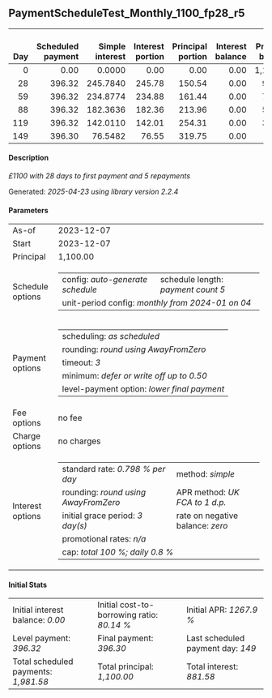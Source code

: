 <h2>PaymentScheduleTest_Monthly_1100_fp28_r5</h2>
<table>
    <thead style="vertical-align: bottom;">
        <th style="text-align: right;">Day</th>
        <th style="text-align: right;">Scheduled payment</th>
        <th style="text-align: right;">Simple interest</th>
        <th style="text-align: right;">Interest portion</th>
        <th style="text-align: right;">Principal portion</th>
        <th style="text-align: right;">Interest balance</th>
        <th style="text-align: right;">Principal balance</th>
        <th style="text-align: right;">Total simple interest</th>
        <th style="text-align: right;">Total interest</th>
        <th style="text-align: right;">Total principal</th>
    </thead>
    <tr style="text-align: right;">
        <td class="ci00">0</td>
        <td class="ci01" style="white-space: nowrap;">0.00</td>
        <td class="ci02">0.0000</td>
        <td class="ci03">0.00</td>
        <td class="ci04">0.00</td>
        <td class="ci05">0.00</td>
        <td class="ci06">1,100.00</td>
        <td class="ci07">0.0000</td>
        <td class="ci08">0.00</td>
        <td class="ci09">0.00</td>
    </tr>
    <tr style="text-align: right;">
        <td class="ci00">28</td>
        <td class="ci01" style="white-space: nowrap;">396.32</td>
        <td class="ci02">245.7840</td>
        <td class="ci03">245.78</td>
        <td class="ci04">150.54</td>
        <td class="ci05">0.00</td>
        <td class="ci06">949.46</td>
        <td class="ci07">245.7840</td>
        <td class="ci08">245.78</td>
        <td class="ci09">150.54</td>
    </tr>
    <tr style="text-align: right;">
        <td class="ci00">59</td>
        <td class="ci01" style="white-space: nowrap;">396.32</td>
        <td class="ci02">234.8774</td>
        <td class="ci03">234.88</td>
        <td class="ci04">161.44</td>
        <td class="ci05">0.00</td>
        <td class="ci06">788.02</td>
        <td class="ci07">480.6614</td>
        <td class="ci08">480.66</td>
        <td class="ci09">311.98</td>
    </tr>
    <tr style="text-align: right;">
        <td class="ci00">88</td>
        <td class="ci01" style="white-space: nowrap;">396.32</td>
        <td class="ci02">182.3636</td>
        <td class="ci03">182.36</td>
        <td class="ci04">213.96</td>
        <td class="ci05">0.00</td>
        <td class="ci06">574.06</td>
        <td class="ci07">663.0250</td>
        <td class="ci08">663.02</td>
        <td class="ci09">525.94</td>
    </tr>
    <tr style="text-align: right;">
        <td class="ci00">119</td>
        <td class="ci01" style="white-space: nowrap;">396.32</td>
        <td class="ci02">142.0110</td>
        <td class="ci03">142.01</td>
        <td class="ci04">254.31</td>
        <td class="ci05">0.00</td>
        <td class="ci06">319.75</td>
        <td class="ci07">805.0360</td>
        <td class="ci08">805.03</td>
        <td class="ci09">780.25</td>
    </tr>
    <tr style="text-align: right;">
        <td class="ci00">149</td>
        <td class="ci01" style="white-space: nowrap;">396.30</td>
        <td class="ci02">76.5482</td>
        <td class="ci03">76.55</td>
        <td class="ci04">319.75</td>
        <td class="ci05">0.00</td>
        <td class="ci06">0.00</td>
        <td class="ci07">881.5841</td>
        <td class="ci08">881.58</td>
        <td class="ci09">1,100.00</td>
    </tr>
</table>
<h4>Description</h4>
<p><i>£1100 with 28 days to first payment and 5 repayments</i></p>
<p>Generated: <i>2025-04-23 using library version 2.2.4</i></p>
<h4>Parameters</h4>
<table>
    <tr>
        <td>As-of</td>
        <td>2023-12-07</td>
    </tr>
    <tr>
        <td>Start</td>
        <td>2023-12-07</td>
    </tr>
    <tr>
        <td>Principal</td>
        <td>1,100.00</td>
    </tr>
    <tr>
        <td>Schedule options</td>
        <td>
            <table>
                <tr>
                    <td>config: <i>auto-generate schedule</i></td>
                    <td>schedule length: <i><i>payment count</i> 5</i></td>
                </tr>
                <tr>
                    <td colspan="2" style="white-space: nowrap;">unit-period config: <i>monthly from 2024-01 on 04</i></td>
                </tr>
            </table>
        </td>
    </tr>
    <tr>
        <td>Payment options</td>
        <td>
            <table>
                <tr>
                    <td>scheduling: <i>as scheduled</i></td>
                </tr>
                <tr>
                    <td>rounding: <i>round using AwayFromZero</i></td>
                </tr>
                <tr>
                    <td>timeout: <i>3</i></td>
                </tr>
                <tr>
                    <td>minimum: <i>defer&nbsp;or&nbsp;write&nbsp;off&nbsp;up&nbsp;to&nbsp;0.50</i></td>
                </tr>
                <tr>
                    <td>level-payment option: <i>lower&nbsp;final&nbsp;payment</i></td>
                </tr>
            </table>
        </td>
    </tr>
    <tr>
        <td>Fee options</td>
        <td>no fee
        </td>
    </tr>
    <tr>
        <td>Charge options</td>
        <td>no charges
        </td>
    </tr>
    <tr>
        <td>Interest options</td>
        <td>
            <table>
                <tr>
                    <td>standard rate: <i>0.798 % per day</i></td>
                    <td>method: <i>simple</i></td>
                </tr>
                <tr>
                    <td>rounding: <i>round using AwayFromZero</i></td>
                    <td>APR method: <i>UK FCA to 1 d.p.</i></td>
                </tr>
                <tr>
                    <td>initial grace period: <i>3 day(s)</i></td>
                    <td>rate on negative balance: <i>zero</i></td>
                </tr>
                <tr>
                    <td colspan="2">promotional rates: <i><i>n/a</i></i></td>
                </tr>
                <tr>
                    <td colspan="2">cap: <i>total 100 %; daily 0.8 %</td>
                </tr>
            </table>
        </td>
    </tr>
</table>
<h4>Initial Stats</h4>
<table>
    <tr>
        <td>Initial interest balance: <i>0.00</i></td>
        <td>Initial cost-to-borrowing ratio: <i>80.14 %</i></td>
        <td>Initial APR: <i>1267.9 %</i></td>
    </tr>
    <tr>
        <td>Level payment: <i>396.32</i></td>
        <td>Final payment: <i>396.30</i></td>
        <td>Last scheduled payment day: <i>149</i></td>
    </tr>
    <tr>
        <td>Total scheduled payments: <i>1,981.58</i></td>
        <td>Total principal: <i>1,100.00</i></td>
        <td>Total interest: <i>881.58</i></td>
    </tr>
</table>
